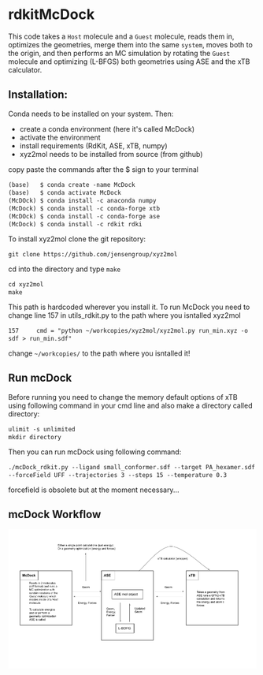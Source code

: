 # rdkitMcDock

This code takes a `Host` molecule and a `Guest` molecule, reads them in, optimizes the geometries, merge them into the same `system`, moves both to the origin, and then performs
an MC simulation by rotating the `Guest` molecule and optimizing (L-BFGS) both geometries using ASE and the xTB calculator.

## Installation:
Conda needs to be installed on your system. Then:

- create a conda environment (here it's called McDock)
- activate the environment
- install requirements (RdKit, ASE, xTB, numpy)
- xyz2mol needs to be installed from source (from github)

copy paste the commands after the $ sign to your terminal

```
(base)   $ conda create -name McDock
(base)   $ conda activate McDock
(McDOck) $ conda install -c anaconda numpy
(McDock) $ conda install -c conda-forge xtb
(McDOck) $ conda install -c conda-forge ase
(McDock) $ conda install -c rdkit rdki
```
To install xyz2mol clone the git repository:
```
git clone https://github.com/jensengroup/xyz2mol
```
cd into the directory and type `make`
```
cd xyz2mol
make
```
This path is hardcoded wherever you install it. To run McDock you need to change line 157 in utils_rdkit.py to the path where you isntalled xyz2mol
```
157     cmd = "python ~/workcopies/xyz2mol/xyz2mol.py run_min.xyz -o sdf > run_min.sdf"
```
change `~/workcopies/` to the path where you isntalled it!

## Run mcDock
Before running you need to change the memory default options of xTB using following command in your cmd line and also make a directory called directory:
```
ulimit -s unlimited
mkdir directory
```
Then you can run mcDock using following command:
```
./mcDock_rdkit.py --ligand small_conformer.sdf --target PA_hexamer.sdf  --forceField UFF --trajectories 3 --steps 15 --temperature 0.3
```
forcefield is obsolete but at the moment necessary...

## mcDock Workflow
![alt text](figs/mcDock-workflow.png)
